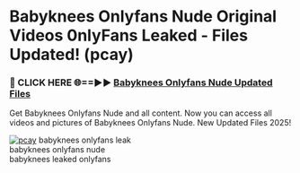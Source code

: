# Babyknees Onlyfans Nude Original Videos 0nlyFans Leaked - Files Updated! (pcay)

<h3>🔴 CLICK HERE 🌐==►► <a href="https://tinyurl.com/2jnfzry5" rel="nofollow">Babyknees Onlyfans Nude Updated Files</a></h3>

Get Babyknees Onlyfans Nude and all content. Now you can access all videos and pictures of Babyknees Onlyfans Nude. New Updated Files 2025!

[![pcay](https://i.imgur.com/GyGTBgg.gif)](https://tinyurl.com/2jnfzry5)
babyknees onlyfans leak<br>
babyknees onlyfans nude<br>
babyknees leaked onlyfans